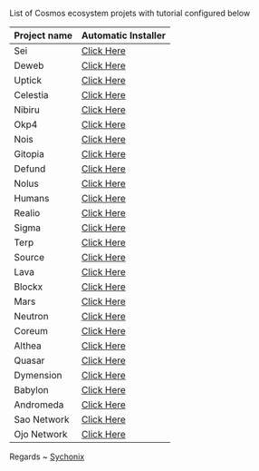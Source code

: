 List of Cosmos ecosystem projets with tutorial configured below



| Project name | Automatic Installer                   |                                           
|--------------|---------------------------------------|
| Sei          | [Click Here](./sei/README.md)         |
| Deweb        | [Click Here](./deweb/README.md)       |
| Uptick       | [Click Here](./uptick/README.md)      |
| Celestia     | [Click Here](./celestia/README.md)    |
| Nibiru       | [Click Here](./nibiru/README.md)      | 
| Okp4         | [Click Here](./okp4/README.md)        |        
| Nois         | [Click Here](./nois/README.md)        |   
| Gitopia      | [Click Here](./gitopia/README.md)     |    
| Defund       | [Click Here](./defund/README.md)      |    
| Nolus        | [Click Here](./nolus/README.md)       |     
| Humans       | [Click Here](./humans/README.md)      |    
| Realio       | [Click Here](./realio/README.md)      |     
| Sigma        | [Click Here](./sge/README.md)         |   
| Terp         | [Click Here](./terp/README.md)        | 
| Source       | [Click Here](./source/README.md)      | 
| Lava         | [Click Here](./lava/README.md)        | 
| Blockx       | [Click Here](./blockx/README.md)      | 
| Mars         | [Click Here](./mars/README.md)        | 
| Neutron      | [Click Here](./neutron/README.md)     | 
| Coreum       | [Click Here](./coreum/README.md)     | 
| Althea       | [Click Here](./atlhea/README.md)        | 
| Quasar       | [Click Here](./quasar/README.md)        | 
| Dymension       | [Click Here](./dymension/README.md)        | 
| Babylon       | [Click Here](./babylon/README.md)        | 
| Andromeda       | [Click Here](./https://github.com/sychonix/testnet/blob/main/Andromeda/README.md)        | 
| Sao Network       | [Click Here](./saonetwork/README.md)        | 
| Ojo Network       | [Click Here](./ojonetwork/README.md)        |     

Regards ~ [Sychonix](https://discord.com/users/803665234799362088)

